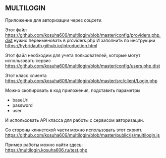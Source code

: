 MULTILOGIN
---

Приложение для авторизации через соцсети.

Этот файл https://github.com/kosuha606/multilogin/blob/master/config/providers.php.dist
нужно переименовать в providers.php
И заполнить по инструкции
https://hybridauth.github.io/introduction.html


Этот файл необходим для учета пользователей, которые могут использовать сервис
https://github.com/kosuha606/multilogin/blob/master/config/users.php.dist

Этот класс клиента
https://github.com/kosuha606/multilogin/blob/master/src/client/Login.php

Можно скопировать в код приложения, подставить параметры
- baseUrl
- password
- user

И иcпользовать API класса для работы с сервисом авторизации.

Со стороны клинетской части можно использовать этот скрипт.
https://github.com/kosuha606/multilogin/blob/master/public/js/multilogin.js

Пример работы можно найти здесь:
https://multilogin.kosuha606.ru/test.php
